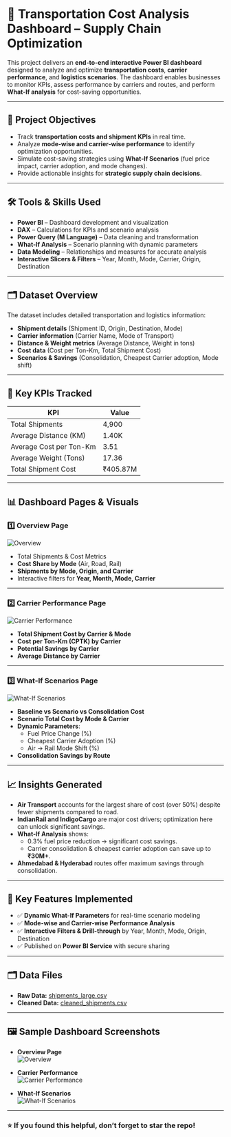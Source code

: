 # 🚛 Transportation Cost Analysis Dashboard – Supply Chain Optimization

This project delivers an **end-to-end interactive Power BI dashboard** designed to analyze and optimize **transportation costs**, **carrier performance**, and **logistics scenarios**. The dashboard enables businesses to monitor KPIs, assess performance by carriers and routes, and perform **What-If analysis** for cost-saving opportunities.

---

## 🎯 Project Objectives

- Track **transportation costs and shipment KPIs** in real time.
- Analyze **mode-wise and carrier-wise performance** to identify optimization opportunities.
- Simulate cost-saving strategies using **What-If Scenarios** (fuel price impact, carrier adoption, and mode changes).
- Provide actionable insights for **strategic supply chain decisions**.

---

## 🛠 Tools & Skills Used

- **Power BI** – Dashboard development and visualization
- **DAX** – Calculations for KPIs and scenario analysis
- **Power Query (M Language)** – Data cleaning and transformation
- **What-If Analysis** – Scenario planning with dynamic parameters
- **Data Modeling** – Relationships and measures for accurate analysis
- **Interactive Slicers & Filters** – Year, Month, Mode, Carrier, Origin, Destination

---

## 🗂 Dataset Overview

The dataset includes detailed transportation and logistics information:

- **Shipment details** (Shipment ID, Origin, Destination, Mode)
- **Carrier information** (Carrier Name, Mode of Transport)
- **Distance & Weight metrics** (Average Distance, Weight in tons)
- **Cost data** (Cost per Ton-Km, Total Shipment Cost)
- **Scenarios & Savings** (Consolidation, Cheapest Carrier adoption, Mode shift)

---

## 📌 Key KPIs Tracked

| KPI                            | Value       |
|--------------------------------|------------|
| Total Shipments               | 4,900      |
| Average Distance (KM)         | 1.40K      |
| Average Cost per Ton-Km       | 3.51       |
| Average Weight (Tons)         | 17.36      |
| Total Shipment Cost           | ₹405.87M   |

---

## 📊 Dashboard Pages & Visuals

### **1️⃣ Overview Page**  
![Overview](image/overview.png)

- Total Shipments & Cost Metrics
- **Cost Share by Mode** (Air, Road, Rail)
- **Shipments by Mode, Origin, and Carrier**
- Interactive filters for **Year, Month, Mode, Carrier**

---

### **2️⃣ Carrier Performance Page**  
![Carrier Performance](image/carrier_performance.png)

- **Total Shipment Cost by Carrier & Mode**
- **Cost per Ton-Km (CPTK) by Carrier**
- **Potential Savings by Carrier**
- **Average Distance by Carrier**

---

### **3️⃣ What-If Scenarios Page**  
![What-If Scenarios](image/what_if_scenarios.png)

- **Baseline vs Scenario vs Consolidation Cost**
- **Scenario Total Cost by Mode & Carrier**
- **Dynamic Parameters**:
    - Fuel Price Change (%)
    - Cheapest Carrier Adoption (%)
    - Air → Rail Mode Shift (%)
- **Consolidation Savings by Route**

---

## 📈 Insights Generated

- **Air Transport** accounts for the largest share of cost (over 50%) despite fewer shipments compared to road.
- **IndianRail and IndigoCargo** are major cost drivers; optimization here can unlock significant savings.
- **What-If Analysis** shows:
    - 0.3% fuel price reduction → significant cost savings.
    - Carrier consolidation & cheapest carrier adoption can save up to **₹30M+**.
- **Ahmedabad & Hyderabad** routes offer maximum savings through consolidation.

---

## 🚀 Key Features Implemented

- ✅ **Dynamic What-If Parameters** for real-time scenario modeling  
- ✅ **Mode-wise and Carrier-wise Performance Analysis**  
- ✅ **Interactive Filters & Drill-through** by Year, Month, Mode, Origin, Destination  
- ✅ Published on **Power BI Service** with secure sharing  

---

## 🗂 Data Files

- **Raw Data:** [shipments_large.csv](data/shipments_large.csv)  
- **Cleaned Data:** [cleaned_shipments.csv](data/cleaned_shipments.csv)  

---


## 🖼 Sample Dashboard Screenshots

- **Overview Page**  
![Overview](image/overview.png)

- **Carrier Performance**  
![Carrier Performance](image/carrier_performance.png)

- **What-If Scenarios**  
![What-If Scenarios](image/what_if_scenarios.png)

---



### ⭐ If you found this helpful, don’t forget to **star the repo**!


